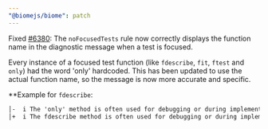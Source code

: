 ```yaml
---
"@biomejs/biome": patch
---
```


Fixed [#6380](https://github.com/biomejs/biome/issues/6380): The `noFocusedTests` rule now correctly displays the function name in the diagnostic message when a test is focused.

Every instance of a focused test function (like `fdescribe`, `fit`, `ftest` and `only`) had the word 'only' hardcoded.
This has been updated to use the actual function name, so the message is now more accurate and specific.

**Example for `fdescribe`:

```diff
│-  i The 'only' method is often used for debugging or during implementation. It should be removed before deploying to production.
│+  i The fdescribe method is often used for debugging or during implementation. It should be removed before deploying to production.
```
